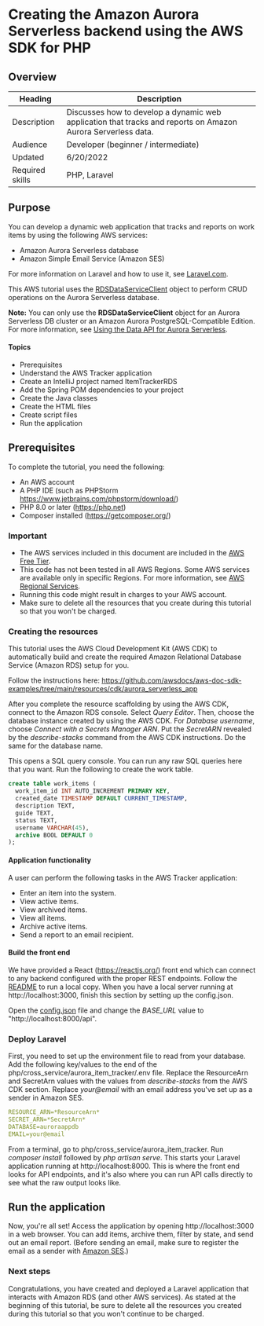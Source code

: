 #  Creating the Amazon Aurora Serverless backend using the AWS SDK for PHP

## Overview

| Heading      | Description                                                                                                  |
| ----------- |--------------------------------------------------------------------------------------------------------------|
| Description | Discusses how to develop a dynamic web application that tracks and reports on Amazon Aurora Serverless data. |
| Audience   | Developer (beginner / intermediate)                                                                          |
| Updated   | 6/20/2022                                                                                                    |
| Required skills   | PHP, Laravel                                                                                                 |

## Purpose

You can develop a dynamic web application that tracks and reports on work items by using the following AWS services:

+ Amazon Aurora Serverless database
+ Amazon Simple Email Service (Amazon SES)

For more information on Laravel and how to use it, see [Laravel.com](laravel.com).

This AWS tutorial uses the [RDSDataServiceClient](https://docs.aws.amazon.com/aws-sdk-php/v3/api/class-Aws.RDSDataService.RDSDataServiceClient.html) object to perform CRUD operations on the Aurora Serverless database.

**Note:** You can only use the **RDSDataServiceClient** object for an Aurora Serverless DB cluster or an Amazon Aurora PostgreSQL-Compatible Edition. For more information, see [Using the Data API for Aurora Serverless](https://docs.aws.amazon.com/AmazonRDS/latest/AuroraUserGuide/data-api.html).

#### Topics

+ Prerequisites
+ Understand the AWS Tracker application
+ Create an IntelliJ project named ItemTrackerRDS
+ Add the Spring POM dependencies to your project
+ Create the Java classes
+ Create the HTML files
+ Create script files
+ Run the application

## Prerequisites

To complete the tutorial, you need the following:

+ An AWS account
+ A PHP IDE (such as PHPStorm https://www.jetbrains.com/phpstorm/download/)
+ PHP 8.0 or later (https://php.net)
+ Composer installed (https://getcomposer.org/)

### Important

+ The AWS services included in this document are included in the [AWS Free Tier](https://aws.amazon.com/free/?all-free-tier.sort-by=item.additionalFields.SortRank&all-free-tier.sort-order=asc).
+  This code has not been tested in all AWS Regions. Some AWS services are available only in specific Regions. For more information, see [AWS Regional Services](https://aws.amazon.com/about-aws/global-infrastructure/regional-product-services).
+ Running this code might result in charges to your AWS account.
+ Make sure to delete all the resources that you create during this tutorial so that you won't be charged.

### Creating the resources

This tutorial uses the AWS Cloud Development Kit (AWS CDK) to automatically build and create the required Amazon Relational Database Service (Amazon RDS) setup for you.

Follow the instructions here: https://github.com/awsdocs/aws-doc-sdk-examples/tree/main/resources/cdk/aurora_serverless_app

After you complete the resource scaffolding by using the AWS CDK, connect to the Amazon RDS console.
Select *Query Editor*. Then, choose the database instance created by using the AWS CDK.
For *Database username*, choose *Connect with a Secrets Manager ARN*. Put the *SecretARN* revealed by
the *describe-stacks* command from the AWS CDK instructions. Do the same for the database name.

This opens a SQL query console. You can run any raw SQL queries here that you want. Run the 
following to create the work table.

```sql
create table work_items (
  work_item_id INT AUTO_INCREMENT PRIMARY KEY,
  created_date TIMESTAMP DEFAULT CURRENT_TIMESTAMP, 
  description TEXT, 
  guide TEXT, 
  status TEXT, 
  username VARCHAR(45), 
  archive BOOL DEFAULT 0
);
```

#### Application functionality

A user can perform the following tasks in the AWS Tracker application:

+ Enter an item into the system.
+ View active items.
+ View archived items.
+ View all items.
+ Archive active items.
+ Send a report to an email recipient.

#### Build the front end

We have provided a React (https://reactjs.org/) front end which can connect to any backend configured
with the proper REST endpoints. Follow the [README](../../../resources/clients/react/item-tracker/README.md) to run a 
local copy. When you have a local server running at http://localhost:3000, finish this section by setting up the 
config.json.

Open the [config.json](../../../resources/clients/react/item-tracker/src/config.json) file and change the *BASE_URL* value to
"http://localhost:8000/api".

### Deploy Laravel

First, you need to set up the environment file to read from your database. Add the following key/values to the end
of the php/cross_service/aurora_item_tracker/.env file. Replace the ResourceArn and SecretArn values with
the values from *describe-stacks* from the AWS CDK section. Replace *your@email* with an email address you've
set up as a sender in Amazon SES.
```yaml
RESOURCE_ARN=*ResourceArn*
SECRET_ARN=*SecretArn*
DATABASE=auroraappdb
EMAIL=your@email
```

From a terminal, go to php/cross_service/aurora_item_tracker. Run *composer install* followed by *php
artisan serve*. This starts your Laravel application running at http://localhost:8000. This is where
the front end looks for API endpoints, and it's also where you can run API calls directly to see what
the raw output looks like.

## Run the application

Now, you're all set! Access the application by opening http://localhost:3000 in a web browser. 
You can add items, archive them, filter by state, and send out an email report. 
(Before sending an email, make sure to register the email as a sender with 
[Amazon SES](https://aws.amazon.com/ses/).)


### Next steps
Congratulations, you have created and deployed a Laravel application that interacts with Amazon RDS 
(and other AWS services).
As stated at the beginning of this tutorial, be sure to delete all the resources you created
during this tutorial so that you won't continue to be charged.

